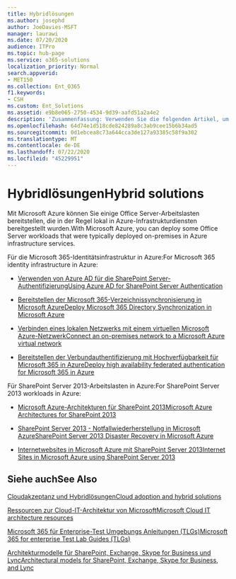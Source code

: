 ```yaml
---
title: Hybridlösungen
ms.author: josephd
author: JoeDavies-MSFT
manager: laurawi
ms.date: 07/20/2020
audience: ITPro
ms.topic: hub-page
ms.service: o365-solutions
localization_priority: Normal
search.appverid:
- MET150
ms.collection: Ent_O365
f1.keywords:
- CSH
ms.custom: Ent_Solutions
ms.assetid: e9b8e065-2750-4534-9d39-aafd51a2a4e2
description: 'Zusammenfassung: Verwenden Sie die folgenden Artikel, um Office Server-Arbeitslasten in Microsoft Azure bereitzustellen.'
ms.openlocfilehash: 64d74e1d518cde824289a8c3ab9cee15b6b34ad5
ms.sourcegitcommit: 0d1ebcea8c73a644cca3de127a93385c58f9a302
ms.translationtype: MT
ms.contentlocale: de-DE
ms.lasthandoff: 07/22/2020
ms.locfileid: "45229951"
---
```

# <a name="hybrid-solutions"></a><span data-ttu-id="f11e1-103">Hybridlösungen</span><span class="sxs-lookup"><span data-stu-id="f11e1-103">Hybrid solutions</span></span>

<span data-ttu-id="f11e1-104">Mit Microsoft Azure können Sie einige Office Server-Arbeitslasten bereitstellen, die in der Regel lokal in Azure-Infrastrukturdiensten bereitgestellt wurden.</span><span class="sxs-lookup"><span data-stu-id="f11e1-104">With Microsoft Azure, you can deploy some Office Server workloads that were typically deployed on-premises in Azure infrastructure services.</span></span>
  
<span data-ttu-id="f11e1-105">Für die Microsoft 365-Identitätsinfrastruktur in Azure:</span><span class="sxs-lookup"><span data-stu-id="f11e1-105">For Microsoft 365 identity infrastructure in Azure:</span></span>

- [<span data-ttu-id="f11e1-106">Verwenden von Azure AD für die SharePoint Server-Authentifizierung</span><span class="sxs-lookup"><span data-stu-id="f11e1-106">Using Azure AD for SharePoint Server Authentication</span></span>](using-azure-ad-for-sharepoint-server-authentication.md)

- [<span data-ttu-id="f11e1-107">Bereitstellen der Microsoft 365-Verzeichnissynchronisierung in Microsoft Azure</span><span class="sxs-lookup"><span data-stu-id="f11e1-107">Deploy Microsoft 365 Directory Synchronization in Microsoft Azure</span></span>](deploy-office-365-directory-synchronization-dirsync-in-microsoft-azure.md)
  
- [<span data-ttu-id="f11e1-108">Verbinden eines lokalen Netzwerks mit einem virtuellen Microsoft Azure-Netzwerk</span><span class="sxs-lookup"><span data-stu-id="f11e1-108">Connect an on-premises network to a Microsoft Azure virtual network</span></span>](connect-an-on-premises-network-to-a-microsoft-azure-virtual-network.md)
    
- [<span data-ttu-id="f11e1-109">Bereitstellen der Verbundauthentifizierung mit Hochverfügbarkeit für Microsoft 365 in Azure</span><span class="sxs-lookup"><span data-stu-id="f11e1-109">Deploy high availability federated authentication for Microsoft 365 in Azure</span></span>](deploy-high-availability-federated-authentication-for-office-365-in-azure.md)
    
<span data-ttu-id="f11e1-110">Für SharePoint Server 2013-Arbeitslasten in Azure:</span><span class="sxs-lookup"><span data-stu-id="f11e1-110">For SharePoint Server 2013 workloads in Azure:</span></span>
  
- [<span data-ttu-id="f11e1-111">Microsoft Azure-Architekturen für SharePoint 2013</span><span class="sxs-lookup"><span data-stu-id="f11e1-111">Microsoft Azure Architectures for SharePoint 2013</span></span>](microsoft-azure-architectures-for-sharepoint-2013.md)
    
- [<span data-ttu-id="f11e1-112">SharePoint Server 2013 - Notfallwiederherstellung in Microsoft Azure</span><span class="sxs-lookup"><span data-stu-id="f11e1-112">SharePoint Server 2013 Disaster Recovery in Microsoft Azure</span></span>](sharepoint-server-2013-disaster-recovery-in-microsoft-azure.md)
    
- [<span data-ttu-id="f11e1-113">Internetwebsites in Microsoft Azure mit SharePoint Server 2013</span><span class="sxs-lookup"><span data-stu-id="f11e1-113">Internet Sites in Microsoft Azure using SharePoint Server 2013</span></span>](internet-sites-in-microsoft-azure-using-sharepoint-server-2013.md)
  
  
## <a name="see-also"></a><span data-ttu-id="f11e1-114">Siehe auch</span><span class="sxs-lookup"><span data-stu-id="f11e1-114">See Also</span></span>

[<span data-ttu-id="f11e1-115">Cloudakzeptanz und Hybridlösungen</span><span class="sxs-lookup"><span data-stu-id="f11e1-115">Cloud adoption and hybrid solutions</span></span>](cloud-adoption-and-hybrid-solutions.yml)
  
[<span data-ttu-id="f11e1-116">Ressourcen zur Cloud-IT-Architektur von Microsoft</span><span class="sxs-lookup"><span data-stu-id="f11e1-116">Microsoft Cloud IT architecture resources</span></span>](microsoft-cloud-it-architecture-resources.md)
  
[<span data-ttu-id="f11e1-117">Microsoft 365 für Enterprise-Test Umgebungs Anleitungen (TLGs)</span><span class="sxs-lookup"><span data-stu-id="f11e1-117">Microsoft 365 for enterprise Test Lab Guides (TLGs)</span></span>](https://docs.microsoft.com/microsoft-365/enterprise/m365-enterprise-test-lab-guides)
  
[<span data-ttu-id="f11e1-118">Architekturmodelle für SharePoint, Exchange, Skype for Business und Lync</span><span class="sxs-lookup"><span data-stu-id="f11e1-118">Architectural models for SharePoint, Exchange, Skype for Business, and Lync</span></span>](architectural-models-for-sharepoint-exchange-skype-for-business-and-lync.md)
